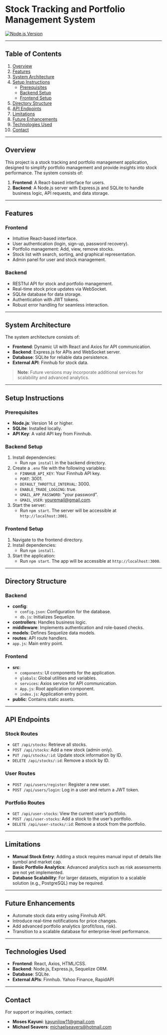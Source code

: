 # Stock Tracking and Portfolio Management System

[![Node.js Version](https://img.shields.io/badge/node.js-v14%2B-brightgreen)](https://nodejs.org/)

---

## Table of Contents
1. [Overview](#overview)
2. [Features](#features)
3. [System Architecture](#system-architecture)
4. [Setup Instructions](#setup-instructions)
   - [Prerequisites](#prerequisites)
   - [Backend Setup](#backend-setup)
   - [Frontend Setup](#frontend-setup)
5. [Directory Structure](#directory-structure)
6. [API Endpoints](#api-endpoints)
7. [Limitations](#limitations)
8. [Future Enhancements](#future-enhancements)
9. [Technologies Used](#technologies-used)
10. [Contact](#contact)

---

## Overview
This project is a stock tracking and portfolio management application, designed to simplify portfolio management and provide insights into stock performance. The system consists of:
1. **Frontend**: A React-based interface for users.
2. **Backend**: A Node.js server with Express.js and SQLite to handle business logic, API requests, and data storage.

---

## Features

### Frontend
- Intuitive React-based interface.
- User authentication (login, sign-up, password recovery).
- Portfolio management: Add, view, remove stocks.
- Stock list with search, sorting, and graphical representation.
- Admin panel for user and stock management.

### Backend
- RESTful API for stock and portfolio management.
- Real-time stock price updates via WebSocket.
- SQLite database for data storage.
- Authentication with JWT tokens.
- Robust error handling for seamless interaction.

---

## System Architecture
The system architecture consists of:
- **Frontend**: Dynamic UI with React and Axios for API communication.
- **Backend**: Express.js for APIs and WebSocket server.
- **Database**: SQLite for reliable data persistence.
- **External API**: Finnhub for stock data.

> **Note**: Future versions may incorporate additional services for scalability and advanced analytics.

---

## Setup Instructions

### Prerequisites
- **Node.js**: Version 14 or higher.
- **SQLite**: Installed locally.
- **API Key**: A valid API key from Finnhub.

### Backend Setup
1. Install dependencies:
   - Run `npm install` in the backend directory.
2. Create a `.env` file with the following variables:
   - `FINNHUB_API_KEY`: Your Finnhub API key.
   - `PORT`: 3001.
   - `DEFAULT_THROTTLE_INTERVAL`: 3000.
   - `ENABLE_TRADE_LOGGING`: true.
   - `GMAIL_APP_PASSWORD`: "your password".
   - `GMAIL_USER`: youremail@gmail.com.
3. Start the server:
   - Run `npm start`. The server will be accessible at `http://localhost:3001`.

### Frontend Setup
1. Navigate to the frontend directory.
2. Install dependencies:
   - Run `npm install`.
3. Start the application:
   - Run `npm start`. The app will be accessible at `http://localhost:3000`.

---

## Directory Structure

### Backend
- **config**:
  - `config.json`: Configuration for the database.
  - `db.js`: Initializes Sequelize.
- **controllers**: Handles business logic.
- **middleware**: Implements authentication and role-based checks.
- **models**: Defines Sequelize data models.
- **routes**: API route handlers.
- `app.js`: Main entry point.

### Frontend
- **src**:
  - `components`: UI components for the application.
  - `globals`: Global utilities and variables.
  - `services`: Axios service for API communication.
  - `App.js`: Root application component.
  - `index.js`: Application entry point.
- **public**: Contains static assets.

---

## API Endpoints

### Stock Routes
- `GET /api/stocks`: Retrieve all stocks.
- `POST /api/stocks`: Add a new stock (admin only).
- `PUT /api/stocks/:id`: Update stock information by ID.
- `DELETE /api/stocks/:id`: Remove a stock by ID.

### User Routes
- `POST /api/users/register`: Register a new user.
- `POST /api/users/login`: Log in a user and return a JWT token.

### Portfolio Routes
- `GET /api/user-stocks`: View the current user’s portfolio.
- `POST /api/user-stocks`: Add a stock to the user’s portfolio.
- `DELETE /api/user-stocks/:id`: Remove a stock from the portfolio.

---

## Limitations
- **Manual Stock Entry**: Adding a stock requires manual input of details like symbol and market cap.
- **Basic Portfolio Analytics**: Advanced analytics such as risk assessments are not yet implemented.
- **Database Scalability**: For larger datasets, migration to a scalable solution (e.g., PostgreSQL) may be required.

---

## Future Enhancements
- Automate stock data entry using Finnhub API.
- Introduce real-time notifications for price changes.
- Add advanced portfolio analytics (profit/loss, risk).
- Transition to a scalable database for enterprise-level performance.

---

## Technologies Used
- **Frontend**: React, Axios, HTML/CSS.
- **Backend**: Node.js, Express.js, Sequelize ORM.
- **Database**: SQLite.
- **External APIs**: Finnhub. Yahoo Finance, RapidAPI

---

## Contact
For support or inquiries, contact:
- **Moses Kayuni**: [kayunilow11@gmail.com](mailto:kayunilow11@gmail.com)
- **Michael Seavers**: [michaelseavers@hotmail.com](mailto:michaelseavers@hotmail.com)

